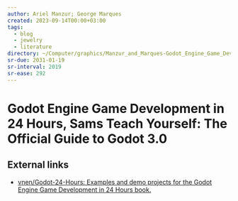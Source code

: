 ```yaml
---
author: Ariel Manzur; George Marques
created: 2023-09-14T00:00+03:00
tags:
  - blog
  - jewelry
  - literature
directory: ~/Computer/graphics/Manzur_and_Marques-Godot_Engine_Game_Development/
sr-due: 2031-01-19
sr-interval: 2019
sr-ease: 292
---
```


# Godot Engine Game Development in 24 Hours, Sams Teach Yourself: The Official Guide to Godot 3.0

## External links

- [vnen/Godot-24-Hours: Examples and demo projects for the Godot Engine Game Development in 24 Hours book.](https://github.com/vnen/Godot-24-Hours)
